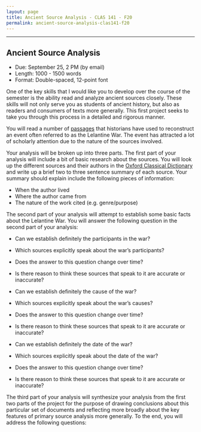 ```yaml
---
layout: page
title: Ancient Source Analysis - CLAS 141 - F20
permalink: ancient-source-analysis-clas141-f20
---
```

***

## Ancient Source Analysis

- Due: September 25, 2 PM (by email)
- Length: 1000 - 1500 words
- Format: Double-spaced, 12-point font

One of the key skills that I would like you to develop over the course of the semester is the ability read and analyze ancient sources closely. These skills will not only serve you as students of ancient history, but also as readers and consumers of texts more generally. This first project seeks to take you through this process in a detailed and rigorous manner.

You will read a number of [passages](https://drive.google.com/file/d/1OL8DTs27ZWk3j3xCKSy7jaIhKAiec5dm/view) that historians have used to reconstruct an event often referred to as the Lelantine War. The event has attracted a lot of scholarly attention due to the nature of the sources involved.

Your analysis will be broken up into three parts. The first part of your analysis will include a bit of basic research about the sources. You will look up the different sources and their authors in the [Oxford Classical Dictionary](https://drive.google.com/file/d/1OL8DTs27ZWk3j3xCKSy7jaIhKAiec5dm/view) and write up a brief two to three sentence summary of each source. Your summary should explain include the following pieces of information:

-	When the author lived
-	Where the author came from
-	The nature of the work cited (e.g. genre/purpose)

The second part of your analysis will attempt to establish some basic facts about the Lelantine War. You will answer the following question in the second part of your analysis:

- Can we establish definitely the participants in the war?
 -	Which sources explicitly speak about the war’s participants?
 - Does the answer to this question change over time?
 - Is there reason to think these sources that speak to it are accurate or inaccurate?

- Can we establish definitely the cause of the war?
 - Which sources explicitly speak about the war’s causes?
 - Does the answer to this question change over time?
 - Is there reason to think these sources that speak to it are accurate or inaccurate?

- Can we establish definitely the date of the war?
 - Which sources explicitly speak about the date of the war?
 - Does the answer to this question change over time?
 - Is there reason to think these sources that speak to it are accurate or inaccurate?

The third part of your analysis will synthesize your analysis from the first two parts of the project for the purpose of drawing conclusions about this particular set of documents and reflecting more broadly about the key features of primary source analysis more generally. To the end, you will address the following questions:
